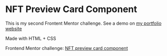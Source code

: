 # NFT Preview Card Component

This is my second Frontent Mentor challenge. See a demo on [my portfolio website](https://gustavo-souza.com/)

Made with HTML + CSS

Frontend Mentor challenge: [NFT preview card component](https://www.frontendmentor.io/challenges/nft-preview-card-component-SbdUL_w0U)
